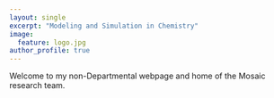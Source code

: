 ```yaml
---
layout: single
excerpt: "Modeling and Simulation in Chemistry"
image:
  feature: logo.jpg
author_profile: true
---
```

Welcome to my non-Departmental webpage and home of the Mosaic research team.
